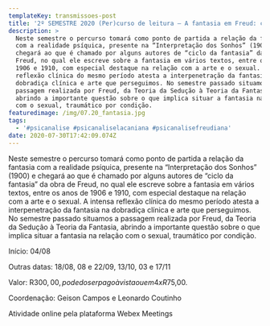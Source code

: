 ```yaml
---
templateKey: transmissoes-post
title: '2º SEMESTRE 2020 (Per)curso de leitura – A fantasia em Freud: clínica e arte'
description: >
  Neste semestre o percurso tomará como ponto de partida a relação da fantasia
  com a realidade psíquica, presente na “Interpretação dos Sonhos” (1900) e
  chegará ao que é chamado por alguns autores de “ciclo da fantasia” da obra de
  Freud, no qual ele escreve sobre a fantasia em vários textos, entre os anos de
  1906 e 1910, com especial destaque na relação com a arte e o sexual. A intensa
  reflexão clínica do mesmo período atesta a interpenetração da fantasia na
  dobradiça clínica e arte que perseguimos. No semestre passado situamos a
  passagem realizada por Freud, da Teoria da Sedução à Teoria da Fantasia,
  abrindo a importante questão sobre o que implica situar a fantasia na relação
  com o sexual, traumático por condição.
featuredimage: /img/07.20_fantasia.jpg
tags:
  - '#psicanalise #psicanaliselacaniana #psicanalisefreudiana'
date: 2020-07-30T17:42:09.074Z
---
```

Neste semestre o percurso tomará como ponto de partida a relação da fantasia com a realidade psíquica, presente na “Interpretação dos Sonhos” (1900) e chegará ao que é chamado por alguns autores de “ciclo da fantasia” da obra de Freud, no qual ele escreve sobre a fantasia em vários textos, entre os anos de 1906 e 1910, com especial destaque na relação com a arte e o sexual. A intensa reflexão clínica do mesmo período atesta a interpenetração da fantasia na dobradiça clínica e arte que perseguimos. No semestre passado situamos a passagem realizada por Freud, da Teoria da Sedução à Teoria da Fantasia, abrindo a importante questão sobre o que implica situar a fantasia na relação com o sexual, traumático por condição.

Início: 04/08

Outras datas: 18/08, 08 e 22/09, 13/10, 03 e 17/11

Valor: R$300,00, pode do ser pago à vista ou em 4 x R$75,00.

Coordenação: Geison Campos e Leonardo Coutinho

Atividade online pela plataforma Webex Meetings

